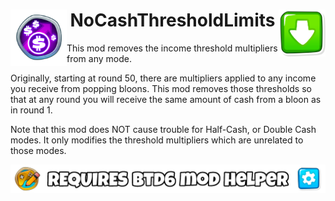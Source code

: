 <h1 align="center">
<a href="https://github.com/FermentedPeach/NoCashThresholdLimits/releases/latest/download/NoCashThresholdLimits.dll">
    <img align="left" alt="Icon" height="90" src="Icon.png">
    <img align="right" alt="Download" height="75" src="https://raw.githubusercontent.com/gurrenm3/BTD-Mod-Helper/master/BloonsTD6%20Mod%20Helper/Resources/DownloadBtn.png">
</a>
NoCashThresholdLimits
</h1>

This mod removes the income threshold multipliers from any mode.

Originally, starting at round 50, there are multipliers applied to any income you receive from popping bloons. This mod removes those thresholds so that at any round you will receive the same amount of cash from a bloon as in round 1.

Note that this mod does NOT cause trouble for Half-Cash, or Double Cash modes. It only modifies the threshold multipliers which are unrelated to those modes.

[![Requires BTD6 Mod Helper](https://raw.githubusercontent.com/gurrenm3/BTD-Mod-Helper/master/banner.png)](https://github.com/gurrenm3/BTD-Mod-Helper#readme)

